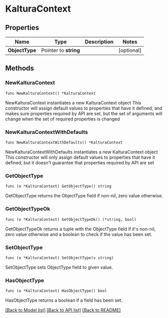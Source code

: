 # KalturaContext

## Properties

Name | Type | Description | Notes
------------ | ------------- | ------------- | -------------
**ObjectType** | Pointer to **string** |  | [optional] 

## Methods

### NewKalturaContext

`func NewKalturaContext() *KalturaContext`

NewKalturaContext instantiates a new KalturaContext object
This constructor will assign default values to properties that have it defined,
and makes sure properties required by API are set, but the set of arguments
will change when the set of required properties is changed

### NewKalturaContextWithDefaults

`func NewKalturaContextWithDefaults() *KalturaContext`

NewKalturaContextWithDefaults instantiates a new KalturaContext object
This constructor will only assign default values to properties that have it defined,
but it doesn't guarantee that properties required by API are set

### GetObjectType

`func (o *KalturaContext) GetObjectType() string`

GetObjectType returns the ObjectType field if non-nil, zero value otherwise.

### GetObjectTypeOk

`func (o *KalturaContext) GetObjectTypeOk() (*string, bool)`

GetObjectTypeOk returns a tuple with the ObjectType field if it's non-nil, zero value otherwise
and a boolean to check if the value has been set.

### SetObjectType

`func (o *KalturaContext) SetObjectType(v string)`

SetObjectType sets ObjectType field to given value.

### HasObjectType

`func (o *KalturaContext) HasObjectType() bool`

HasObjectType returns a boolean if a field has been set.


[[Back to Model list]](../README.md#documentation-for-models) [[Back to API list]](../README.md#documentation-for-api-endpoints) [[Back to README]](../README.md)


